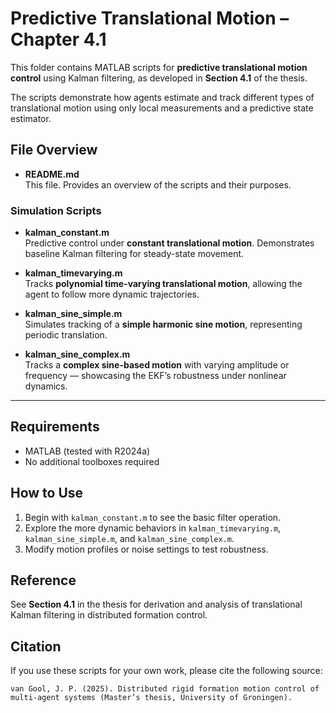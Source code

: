 # Predictive Translational Motion – Chapter 4.1

This folder contains MATLAB scripts for **predictive translational motion control** using Kalman filtering, as developed in **Section 4.1** of the thesis.

The scripts demonstrate how agents estimate and track different types of translational motion using only local measurements and a predictive state estimator.

## File Overview

- **README.md**  
  This file. Provides an overview of the scripts and their purposes.

### Simulation Scripts

- **kalman_constant.m**  
  Predictive control under **constant translational motion**. Demonstrates baseline Kalman filtering for steady-state movement.

- **kalman_timevarying.m**  
  Tracks **polynomial time-varying translational motion**, allowing the agent to follow more dynamic trajectories.

- **kalman_sine_simple.m**  
  Simulates tracking of a **simple harmonic sine motion**, representing periodic translation.

- **kalman_sine_complex.m**  
  Tracks a **complex sine-based motion** with varying amplitude or frequency — showcasing the EKF’s robustness under nonlinear dynamics.

---

## Requirements

- MATLAB (tested with R2024a)
- No additional toolboxes required

## How to Use

1. Begin with `kalman_constant.m` to see the basic filter operation.
2. Explore the more dynamic behaviors in `kalman_timevarying.m`, `kalman_sine_simple.m`, and `kalman_sine_complex.m`.
3. Modify motion profiles or noise settings to test robustness.

## Reference

See **Section 4.1** in the thesis for derivation and analysis of translational Kalman filtering in distributed formation control.

## Citation

If you use these scripts for your own work, please cite the following source:
```text
van Gool, J. P. (2025). Distributed rigid formation motion control of 
multi-agent systems (Master’s thesis, University of Groningen).
```
